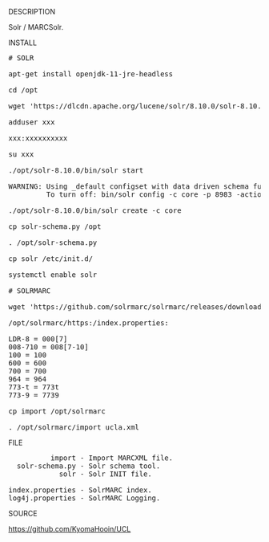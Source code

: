 
DESCRIPTION

Solr / MARCSolr.

INSTALL
<pre>
# SOLR

apt-get install openjdk-11-jre-headless

cd /opt

wget 'https://dlcdn.apache.org/lucene/solr/8.10.0/solr-8.10.0.tgz'

adduser xxx

xxx:xxxxxxxxxx

su xxx

./opt/solr-8.10.0/bin/solr start

WARNING: Using _default configset with data driven schema functionality. NOT RECOMMENDED for production use.
         To turn off: bin/solr config -c core -p 8983 -action set-user-property -property update.autoCreateFields -value false

./opt/solr-8.10.0/bin/solr create -c core

cp solr-schema.py /opt

. /opt/solr-schema.py

cp solr /etc/init.d/

systemctl enable solr

# SOLRMARC

wget 'https://github.com/solrmarc/solrmarc/releases/download/3.4/simple_install_package_3.4.zip'

/opt/solrmarc/https:/index.properties:

LDR-8 = 000[7]
008-710 = 008[7-10]
100 = 100
600 = 600
700 = 700
964 = 964
773-t = 773t
773-9 = 7739

cp import /opt/solrmarc

. /opt/solrmarc/import ucla.xml
</pre>
FILE
<pre>
          import - Import MARCXML file.
  solr-schema.py - Solr schema tool.
            solr - Solr INIT file.

index.properties - SolrMARC index.
log4j.properties - SolrMARC Logging.
</pre>

SOURCE

https://github.com/KyomaHooin/UCL

